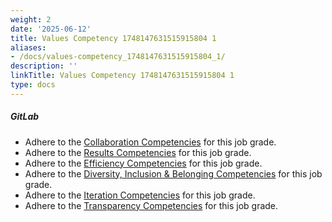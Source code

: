 ```yaml
---
weight: 2
date: '2025-06-12'
title: Values Competency 1748147631515915804 1
aliases:
- /docs/values-competency_1748147631515915804_1/
description: ''
linkTitle: Values Competency 1748147631515915804 1
type: docs
---
```


##### GitLab

* Adhere to the [Collaboration Competencies](/handbook/values/#collaboration-competency) for this job grade.
* Adhere to the [Results Competencies](/handbook/values/#results-competency) for this job grade.
* Adhere to the [Efficiency Competencies](/handbook/values/#efficiency-competency) for this job grade.
* Adhere to the [Diversity, Inclusion & Belonging Competencies](/handbook/values/#diversity-inclusion--belonging-competency) for this job grade.
* Adhere to the [Iteration Competencies](/handbook/values/#iteration-competency) for this job grade.
* Adhere to the [Transparency Competencies](/handbook/values/#transparency-competency) for this job grade.

